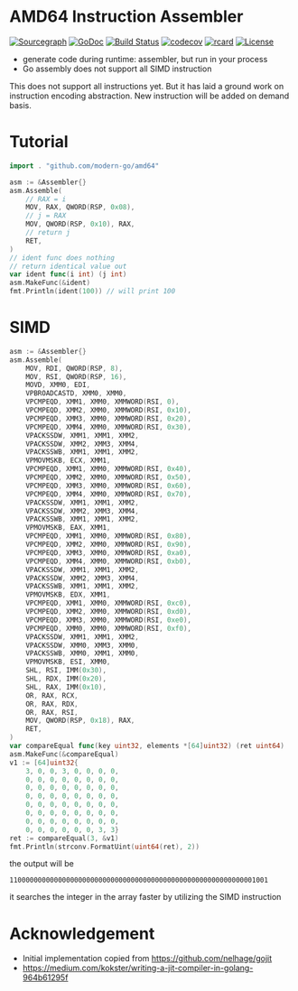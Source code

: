 # AMD64 Instruction Assembler

[![Sourcegraph](https://sourcegraph.com/github.com/modern-go/amd64/-/badge.svg)](https://sourcegraph.com/github.com/modern-go/amd64?badge)
[![GoDoc](http://img.shields.io/badge/go-documentation-blue.svg?style=flat-square)](http://godoc.org/github.com/modern-go/amd64)
[![Build Status](https://travis-ci.org/modern-go/amd64.svg?branch=master)](https://travis-ci.org/modern-go/amd64)
[![codecov](https://codecov.io/gh/modern-go/amd64/branch/master/graph/badge.svg)](https://codecov.io/gh/modern-go/amd64)
[![rcard](https://goreportcard.com/badge/github.com/modern-go/amd64)](https://goreportcard.com/report/github.com/modern-go/amd64)
[![License](https://img.shields.io/badge/License-Apache%202.0-blue.svg)](https://raw.githubusercontent.com/modern-go/amd64/master/LICENSE)

* generate code during runtime: assembler, but run in your process
* Go assembly does not support all SIMD instruction

This does not support all instructions yet. 
But it has laid a ground work on instruction encoding abstraction.
New instruction will be added on demand basis.

# Tutorial

```go
import . "github.com/modern-go/amd64"

asm := &Assembler{}
asm.Assemble( 
    // RAX = i
    MOV, RAX, QWORD(RSP, 0x08),
    // j = RAX
    MOV, QWORD(RSP, 0x10), RAX,
    // return j
    RET,
)
// ident func does nothing
// return identical value out
var ident func(i int) (j int)
asm.MakeFunc(&ident)
fmt.Println(ident(100)) // will print 100
```

# SIMD

```go
asm := &Assembler{}
asm.Assemble(
    MOV, RDI, QWORD(RSP, 8),
    MOV, RSI, QWORD(RSP, 16),
    MOVD, XMM0, EDI,
    VPBROADCASTD, XMM0, XMM0,
    VPCMPEQD, XMM1, XMM0, XMMWORD(RSI, 0),
    VPCMPEQD, XMM2, XMM0, XMMWORD(RSI, 0x10),
    VPCMPEQD, XMM3, XMM0, XMMWORD(RSI, 0x20),
    VPCMPEQD, XMM4, XMM0, XMMWORD(RSI, 0x30),
    VPACKSSDW, XMM1, XMM1, XMM2,
    VPACKSSDW, XMM2, XMM3, XMM4,
    VPACKSSWB, XMM1, XMM1, XMM2,
    VPMOVMSKB, ECX, XMM1,
    VPCMPEQD, XMM1, XMM0, XMMWORD(RSI, 0x40),
    VPCMPEQD, XMM2, XMM0, XMMWORD(RSI, 0x50),
    VPCMPEQD, XMM3, XMM0, XMMWORD(RSI, 0x60),
    VPCMPEQD, XMM4, XMM0, XMMWORD(RSI, 0x70),
    VPACKSSDW, XMM1, XMM1, XMM2,
    VPACKSSDW, XMM2, XMM3, XMM4,
    VPACKSSWB, XMM1, XMM1, XMM2,
    VPMOVMSKB, EAX, XMM1,
    VPCMPEQD, XMM1, XMM0, XMMWORD(RSI, 0x80),
    VPCMPEQD, XMM2, XMM0, XMMWORD(RSI, 0x90),
    VPCMPEQD, XMM3, XMM0, XMMWORD(RSI, 0xa0),
    VPCMPEQD, XMM4, XMM0, XMMWORD(RSI, 0xb0),
    VPACKSSDW, XMM1, XMM1, XMM2,
    VPACKSSDW, XMM2, XMM3, XMM4,
    VPACKSSWB, XMM1, XMM1, XMM2,
    VPMOVMSKB, EDX, XMM1,
    VPCMPEQD, XMM1, XMM0, XMMWORD(RSI, 0xc0),
    VPCMPEQD, XMM2, XMM0, XMMWORD(RSI, 0xd0),
    VPCMPEQD, XMM3, XMM0, XMMWORD(RSI, 0xe0),
    VPCMPEQD, XMM0, XMM0, XMMWORD(RSI, 0xf0),
    VPACKSSDW, XMM1, XMM1, XMM2,
    VPACKSSDW, XMM0, XMM3, XMM0,
    VPACKSSWB, XMM0, XMM1, XMM0,
    VPMOVMSKB, ESI, XMM0,
    SHL, RSI, IMM(0x30),
    SHL, RDX, IMM(0x20),
    SHL, RAX, IMM(0x10),
    OR, RAX, RCX,
    OR, RAX, RDX,
    OR, RAX, RSI,
    MOV, QWORD(RSP, 0x18), RAX,
    RET,
)
var compareEqual func(key uint32, elements *[64]uint32) (ret uint64)
asm.MakeFunc(&compareEqual)
v1 := [64]uint32{
    3, 0, 0, 3, 0, 0, 0, 0,
    0, 0, 0, 0, 0, 0, 0, 0,
    0, 0, 0, 0, 0, 0, 0, 0,
    0, 0, 0, 0, 0, 0, 0, 0,
    0, 0, 0, 0, 0, 0, 0, 0,
    0, 0, 0, 0, 0, 0, 0, 0,
    0, 0, 0, 0, 0, 0, 0, 0,
    0, 0, 0, 0, 0, 0, 3, 3}
ret := compareEqual(3, &v1)
fmt.Println(strconv.FormatUint(uint64(ret), 2))
```

the output will be

```
1100000000000000000000000000000000000000000000000000000000001001
```

it searches the integer in the array faster by utilizing the SIMD instruction

# Acknowledgement 

* Initial implementation copied from https://github.com/nelhage/gojit
* https://medium.com/kokster/writing-a-jit-compiler-in-golang-964b61295f

